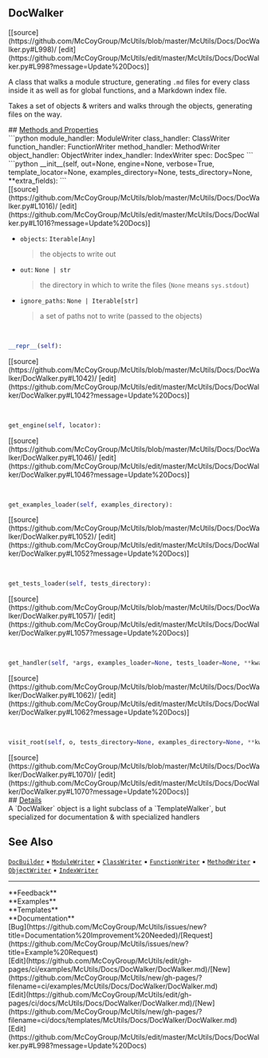 ## <a id="McUtils.Docs.DocWalker.DocWalker">DocWalker</a> 

<div class="docs-source-link" markdown="1">
[[source](https://github.com/McCoyGroup/McUtils/blob/master/McUtils/Docs/DocWalker.py#L998)/
[edit](https://github.com/McCoyGroup/McUtils/edit/master/McUtils/Docs/DocWalker.py#L998?message=Update%20Docs)]
</div>

A class that walks a module structure, generating `.md` files for every class inside it as well as for global functions,
and a Markdown index file.

Takes a set of objects & writers and walks through the objects, generating files on the way.







<div class="collapsible-section">
 <div class="collapsible-section collapsible-section-header" markdown="1">
## <a class="collapse-link" data-toggle="collapse" href="#methods" markdown="1"> Methods and Properties</a> <a class="float-right" data-toggle="collapse" href="#methods"><i class="fa fa-chevron-down"></i></a>
 </div>
 <div class="collapsible-section collapsible-section-body collapse show" id="methods" markdown="1">
 ```python
module_handler: ModuleWriter
class_handler: ClassWriter
function_handler: FunctionWriter
method_handler: MethodWriter
object_handler: ObjectWriter
index_handler: IndexWriter
spec: DocSpec
```
<a id="McUtils.Docs.DocWalker.DocWalker.__init__" class="docs-object-method">&nbsp;</a> 
```python
__init__(self, out=None, engine=None, verbose=True, template_locator=None, examples_directory=None, tests_directory=None, **extra_fields): 
```
<div class="docs-source-link" markdown="1">
[[source](https://github.com/McCoyGroup/McUtils/blob/master/McUtils/Docs/DocWalker.py#L1016)/
[edit](https://github.com/McCoyGroup/McUtils/edit/master/McUtils/Docs/DocWalker.py#L1016?message=Update%20Docs)]
</div>

  - `objects`: `Iterable[Any]`
    > the objects to write out
  - `out`: `None | str`
    > the directory in which to write the files (`None` means `sys.stdout`)
  - `ignore_paths`: `None | Iterable[str]`
    > a set of paths not to write (passed to the objects)


<a id="McUtils.Docs.DocWalker.DocWalker.__repr__" class="docs-object-method">&nbsp;</a> 
```python
__repr__(self): 
```
<div class="docs-source-link" markdown="1">
[[source](https://github.com/McCoyGroup/McUtils/blob/master/McUtils/Docs/DocWalker/DocWalker.py#L1042)/
[edit](https://github.com/McCoyGroup/McUtils/edit/master/McUtils/Docs/DocWalker/DocWalker.py#L1042?message=Update%20Docs)]
</div>


<a id="McUtils.Docs.DocWalker.DocWalker.get_engine" class="docs-object-method">&nbsp;</a> 
```python
get_engine(self, locator): 
```
<div class="docs-source-link" markdown="1">
[[source](https://github.com/McCoyGroup/McUtils/blob/master/McUtils/Docs/DocWalker/DocWalker.py#L1046)/
[edit](https://github.com/McCoyGroup/McUtils/edit/master/McUtils/Docs/DocWalker/DocWalker.py#L1046?message=Update%20Docs)]
</div>


<a id="McUtils.Docs.DocWalker.DocWalker.get_examples_loader" class="docs-object-method">&nbsp;</a> 
```python
get_examples_loader(self, examples_directory): 
```
<div class="docs-source-link" markdown="1">
[[source](https://github.com/McCoyGroup/McUtils/blob/master/McUtils/Docs/DocWalker/DocWalker.py#L1052)/
[edit](https://github.com/McCoyGroup/McUtils/edit/master/McUtils/Docs/DocWalker/DocWalker.py#L1052?message=Update%20Docs)]
</div>


<a id="McUtils.Docs.DocWalker.DocWalker.get_tests_loader" class="docs-object-method">&nbsp;</a> 
```python
get_tests_loader(self, tests_directory): 
```
<div class="docs-source-link" markdown="1">
[[source](https://github.com/McCoyGroup/McUtils/blob/master/McUtils/Docs/DocWalker/DocWalker.py#L1057)/
[edit](https://github.com/McCoyGroup/McUtils/edit/master/McUtils/Docs/DocWalker/DocWalker.py#L1057?message=Update%20Docs)]
</div>


<a id="McUtils.Docs.DocWalker.DocWalker.get_handler" class="docs-object-method">&nbsp;</a> 
```python
get_handler(self, *args, examples_loader=None, tests_loader=None, **kwargs): 
```
<div class="docs-source-link" markdown="1">
[[source](https://github.com/McCoyGroup/McUtils/blob/master/McUtils/Docs/DocWalker/DocWalker.py#L1062)/
[edit](https://github.com/McCoyGroup/McUtils/edit/master/McUtils/Docs/DocWalker/DocWalker.py#L1062?message=Update%20Docs)]
</div>


<a id="McUtils.Docs.DocWalker.DocWalker.visit_root" class="docs-object-method">&nbsp;</a> 
```python
visit_root(self, o, tests_directory=None, examples_directory=None, **kwargs): 
```
<div class="docs-source-link" markdown="1">
[[source](https://github.com/McCoyGroup/McUtils/blob/master/McUtils/Docs/DocWalker/DocWalker.py#L1070)/
[edit](https://github.com/McCoyGroup/McUtils/edit/master/McUtils/Docs/DocWalker/DocWalker.py#L1070?message=Update%20Docs)]
</div>
 </div>
</div>



<div class="collapsible-section">
 <div class="collapsible-section collapsible-section-header" markdown="1">
## <a class="collapse-link" data-toggle="collapse" href="#Details-79095a" markdown="1"> Details</a> <a class="float-right" data-toggle="collapse" href="#Details-79095a"><i class="fa fa-chevron-down"></i></a>
 </div>
 <div class="collapsible-section collapsible-section-body collapse show" id="Details-79095a" markdown="1">
 A `DocWalker` object is a light subclass of a `TemplateWalker`, but specialized for documentation & with specialized handlers
 </div>
</div>








## See Also
[`DocBuilder`](../DocsBuilder/DocBuilder.md)<span>&nbsp;&#9642;&nbsp;</span>[`ModuleWriter`](ModuleWriter.md)<span>&nbsp;&#9642;&nbsp;</span>[`ClassWriter`](ClassWriter.md)<span>&nbsp;&#9642;&nbsp;</span>[`FunctionWriter`](FunctionWriter.md)<span>&nbsp;&#9642;&nbsp;</span>[`MethodWriter`](MethodWriter.md)<span>&nbsp;&#9642;&nbsp;</span>[`ObjectWriter`](ObjectWriter.md)<span>&nbsp;&#9642;&nbsp;</span>[`IndexWriter`](IndexWriter.md)

---


<div markdown="1" class="text-secondary">
<div class="container">
  <div class="row">
   <div class="col" markdown="1">
**Feedback**   
</div>
   <div class="col" markdown="1">
**Examples**   
</div>
   <div class="col" markdown="1">
**Templates**   
</div>
   <div class="col" markdown="1">
**Documentation**   
</div>
   <div class="col" markdown="1">
   
</div>
   <div class="col" markdown="1">
   
</div>
   <div class="col" markdown="1">
   
</div>
</div>
  <div class="row">
   <div class="col" markdown="1">
[Bug](https://github.com/McCoyGroup/McUtils/issues/new?title=Documentation%20Improvement%20Needed)/[Request](https://github.com/McCoyGroup/McUtils/issues/new?title=Example%20Request)   
</div>
   <div class="col" markdown="1">
[Edit](https://github.com/McCoyGroup/McUtils/edit/gh-pages/ci/examples/McUtils/Docs/DocWalker/DocWalker.md)/[New](https://github.com/McCoyGroup/McUtils/new/gh-pages/?filename=ci/examples/McUtils/Docs/DocWalker/DocWalker.md)   
</div>
   <div class="col" markdown="1">
[Edit](https://github.com/McCoyGroup/McUtils/edit/gh-pages/ci/docs/McUtils/Docs/DocWalker/DocWalker.md)/[New](https://github.com/McCoyGroup/McUtils/new/gh-pages/?filename=ci/docs/templates/McUtils/Docs/DocWalker/DocWalker.md)   
</div>
   <div class="col" markdown="1">
[Edit](https://github.com/McCoyGroup/McUtils/edit/master/McUtils/Docs/DocWalker.py#L998?message=Update%20Docs)   
</div>
   <div class="col" markdown="1">
   
</div>
   <div class="col" markdown="1">
   
</div>
   <div class="col" markdown="1">
   
</div>
</div>
</div>
</div>